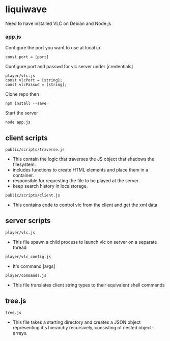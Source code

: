 # liquiwave
Need to have installed VLC on Debian and Node js
### app.js
Configure the port you want to use at local ip
```
const port = [port]
```
Configure port and passwd for vlc server under [credentials]
```
player/vlc.js
const vlcPort = [string];
const vlcPasswd = [string];
```
Clone repo then
```
npm install --save
```
Start the server 
```
node app.js
```

## client scripts
```
public/scripts/traverse.js
```
- This contain the logic that traverses the JS object that shadows the filesystem.
- includes functions to create HTML elements and place them in a container. 
- responsible for requesting the file to be played at the server.
- keep search history in localstorage.
```
public/scripts/client.js
```
- This contains code to control vlc from the client and get the xml data

## server scripts
```
player/vlc.js
```
- This file spawn a child process to launch vlc on server on a separate thread
```
player/vlc_config.js
```
- It's command [args]
```
player/commands.js
```
- This file translates client string types to their equivalent shell commands
## tree.js
```
tree.js
```

- This file takes a starting directory and creates a JSON object representing it's hierarchy recursively, consisting of nested object-arrays.

